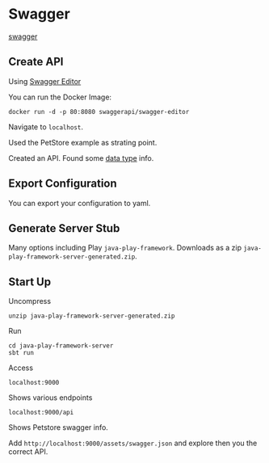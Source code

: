 # Swagger

[swagger](https://swagger.io/)

## Create API

Using [Swagger Editor](https://github.com/swagger-api/swagger-editor)

You can run the Docker Image:

```
docker run -d -p 80:8080 swaggerapi/swagger-editor
```

Navigate to ```localhost```.

Used the PetStore example as strating point.

Created an API.  Found some [data type](https://swagger.io/docs/specification/data-models/data-types/) info.

## Export Configuration

You can export your configuration to yaml.

## Generate Server Stub

Many options including Play ```java-play-framework```.  Downloads as a zip ```java-play-framework-server-generated.zip```.

## Start Up

Uncompress 

```unzip java-play-framework-server-generated.zip```

Run 

```
cd java-play-framework-server
sbt run
```

Access

```
localhost:9000
```

Shows various endpoints

```
localhost:9000/api
```

Shows Petstore swagger info.  

Add ```http://localhost:9000/assets/swagger.json``` and explore then you the correct API.







